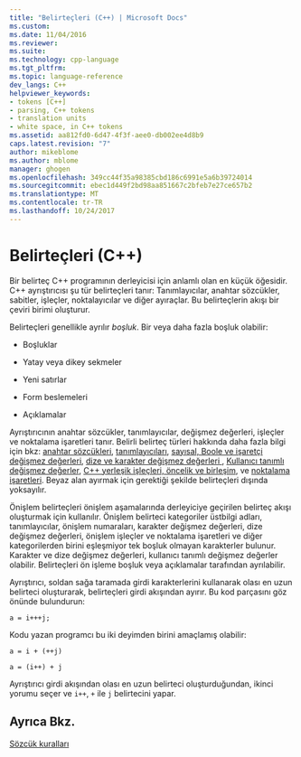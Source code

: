 ```yaml
---
title: "Belirteçleri (C++) | Microsoft Docs"
ms.custom: 
ms.date: 11/04/2016
ms.reviewer: 
ms.suite: 
ms.technology: cpp-language
ms.tgt_pltfrm: 
ms.topic: language-reference
dev_langs: C++
helpviewer_keywords:
- tokens [C++]
- parsing, C++ tokens
- translation units
- white space, in C++ tokens
ms.assetid: aa812fd0-6d47-4f3f-aee0-db002ee4d8b9
caps.latest.revision: "7"
author: mikeblome
ms.author: mblome
manager: ghogen
ms.openlocfilehash: 349cc44f35a98385cbd186c6991e5a6b39724014
ms.sourcegitcommit: ebec1d449f2bd98aa851667c2bfeb7e27ce657b2
ms.translationtype: MT
ms.contentlocale: tr-TR
ms.lasthandoff: 10/24/2017
---
```

# <a name="tokens-c"></a>Belirteçleri (C++)
Bir belirteç C++ programının derleyicisi için anlamlı olan en küçük öğesidir. C++ ayrıştırıcısı şu tür belirteçleri tanır: Tanımlayıcılar, anahtar sözcükler, sabitler, işleçler, noktalayıcılar ve diğer ayıraçlar. Bu belirteçlerin akışı bir çeviri birimi oluşturur.  
  
 Belirteçleri genellikle ayrılır *boşluk*. Bir veya daha fazla boşluk olabilir:  
  
-   Boşluklar  
  
-   Yatay veya dikey sekmeler  
  
-   Yeni satırlar  
  
-   Form beslemeleri  
  
-   Açıklamalar  
  
 Ayrıştırıcının anahtar sözcükler, tanımlayıcılar, değişmez değerleri, işleçler ve noktalama işaretleri tanır. Belirli belirteç türleri hakkında daha fazla bilgi için bkz: [anahtar sözcükleri](../cpp/keywords-cpp.md), [tanımlayıcıları](../cpp/identifiers-cpp.md), [sayısal, Boole ve işaretçi değişmez değerleri](../cpp/numeric-boolean-and-pointer-literals-cpp.md), [dize ve karakter değişmez değerleri ](../cpp/string-and-character-literals-cpp.md), [Kullanıcı tanımlı değişmez değerler](../cpp/user-defined-literals-cpp.md), [C++ yerleşik işleçleri, öncelik ve birleşim](../cpp/cpp-built-in-operators-precedence-and-associativity.md), ve [noktalama işaretleri](../cpp/punctuators-cpp.md). Beyaz alan ayırmak için gerektiği şekilde belirteçleri dışında yoksayılır.  
  
 Önişlem belirteçleri önişlem aşamalarında derleyiciye geçirilen belirteç akışı oluşturmak için kullanılır. Önişlem belirteci kategoriler üstbilgi adları, tanımlayıcılar, önişlem numaraları, karakter değişmez değerleri, dize değişmez değerleri, önişlem işleçler ve noktalama işaretleri ve diğer kategorilerden birini eşleşmiyor tek boşluk olmayan karakterler bulunur. Karakter ve dize değişmez değerleri, kullanıcı tanımlı değişmez değerler olabilir. Belirteçleri ön işleme boşluk veya açıklamalar tarafından ayrılabilir.  
  
 Ayrıştırıcı, soldan sağa taramada girdi karakterlerini kullanarak olası en uzun belirteci oluşturarak, belirteçleri girdi akışından ayırır. Bu kod parçasını göz önünde bulundurun:  
  
```  
a = i+++j;  
```  
  
 Kodu yazan programcı bu iki deyimden birini amaçlamış olabilir:  
  
```  
a = i + (++j)  
  
a = (i++) + j  
```  
  
 Ayrıştırıcı girdi akışından olası en uzun belirteci oluşturduğundan, ikinci yorumu seçer ve `i++`, `+` ile `j` belirtecini yapar.  
  
## <a name="see-also"></a>Ayrıca Bkz.  
 [Sözcük kuralları](../cpp/lexical-conventions.md)